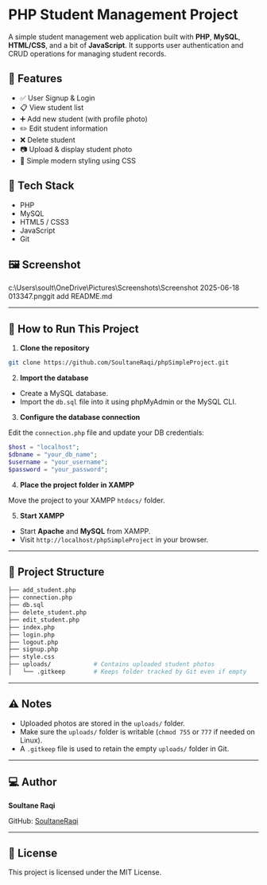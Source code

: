 # PHP Student Management Project

A simple student management web application built with **PHP**, **MySQL**, **HTML/CSS**, and a bit of **JavaScript**. It supports user authentication and CRUD operations for managing student records.

## 📂 Features

- ✅ User Signup & Login
- 📋 View student list
- ➕ Add new student (with profile photo)
- ✏️ Edit student information
- ❌ Delete student
- 📷 Upload & display student photo
- 🎨 Simple modern styling using CSS

## 🧰 Tech Stack

- PHP
- MySQL
- HTML5 / CSS3
- JavaScript
- Git

## 🖼️ Screenshot

c:\Users\soult\OneDrive\Pictures\Screenshots\Screenshot 2025-06-18 013347.pnggit add README.md

---

## 🏁 How to Run This Project

1. **Clone the repository**

```bash
git clone https://github.com/SoultaneRaqi/phpSimpleProject.git
```

2. **Import the database**

- Create a MySQL database.
- Import the `db.sql` file into it using phpMyAdmin or the MySQL CLI.

3. **Configure the database connection**

Edit the `connection.php` file and update your DB credentials:

```php
$host = "localhost";
$dbname = "your_db_name";
$username = "your_username";
$password = "your_password";
```

4. **Place the project folder in XAMPP**

Move the project to your XAMPP `htdocs/` folder.

5. **Start XAMPP**

- Start **Apache** and **MySQL** from XAMPP.
- Visit `http://localhost/phpSimpleProject` in your browser.

---

## 📁 Project Structure

```bash
├── add_student.php
├── connection.php
├── db.sql
├── delete_student.php
├── edit_student.php
├── index.php
├── login.php
├── logout.php
├── signup.php
├── style.css
├── uploads/            # Contains uploaded student photos
│   └── .gitkeep        # Keeps folder tracked by Git even if empty
```

---

## ⚠️ Notes

- Uploaded photos are stored in the `uploads/` folder.
- Make sure the `uploads/` folder is writable (`chmod 755` or `777` if needed on Linux).
- A `.gitkeep` file is used to retain the empty `uploads/` folder in Git.

---

## 💻 Author

**Soultane Raqi**

GitHub: [SoultaneRaqi](https://github.com/SoultaneRaqi)

---

## 📜 License

This project is licensed under the MIT License.